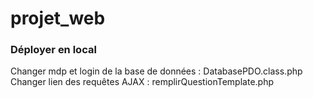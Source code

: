 # projet_web


### Déployer en local
Changer mdp et login de la base de données : DatabasePDO.class.php
Changer lien des requêtes AJAX : remplirQuestionTemplate.php